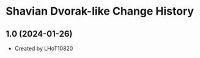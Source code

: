 Shavian Dvorak-like Change History
====================

1.0 (2024-01-26)
----------------
* Created by LHoT10820
